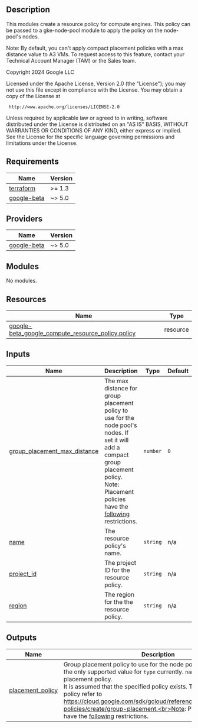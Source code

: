 ## Description

This modules create a resource policy for compute engines. This policy can be passed to a gke-node-pool module to apply the policy on the node-pool's nodes.

Note: By default, you can't apply compact placement policies with a max distance value to A3 VMs. To request access to this feature, contact your Technical Account Manager (TAM) or the Sales team.

<!-- BEGINNING OF PRE-COMMIT-TERRAFORM DOCS HOOK -->
Copyright 2024 Google LLC

Licensed under the Apache License, Version 2.0 (the "License");
you may not use this file except in compliance with the License.
You may obtain a copy of the License at

     http://www.apache.org/licenses/LICENSE-2.0

Unless required by applicable law or agreed to in writing, software
distributed under the License is distributed on an "AS IS" BASIS,
WITHOUT WARRANTIES OR CONDITIONS OF ANY KIND, either express or implied.
See the License for the specific language governing permissions and
limitations under the License.

## Requirements

| Name | Version |
|------|---------|
| <a name="requirement_terraform"></a> [terraform](#requirement\_terraform) | >= 1.3 |
| <a name="requirement_google-beta"></a> [google-beta](#requirement\_google-beta) | ~> 5.0 |

## Providers

| Name | Version |
|------|---------|
| <a name="provider_google-beta"></a> [google-beta](#provider\_google-beta) | ~> 5.0 |

## Modules

No modules.

## Resources

| Name | Type |
|------|------|
| [google-beta_google_compute_resource_policy.policy](https://registry.terraform.io/providers/hashicorp/google-beta/latest/docs/resources/google_compute_resource_policy) | resource |

## Inputs

| Name | Description | Type | Default | Required |
|------|-------------|------|---------|:--------:|
| <a name="input_group_placement_max_distance"></a> [group\_placement\_max\_distance](#input\_group\_placement\_max\_distance) | The max distance for group placement policy to use for the node pool's nodes. If set it will add a compact group placement policy.<br>Note: Placement policies have the [following](https://cloud.google.com/compute/docs/instances/placement-policies-overview#restrictions-compact-policies) restrictions. | `number` | `0` | no |
| <a name="input_name"></a> [name](#input\_name) | The resource policy's name. | `string` | n/a | yes |
| <a name="input_project_id"></a> [project\_id](#input\_project\_id) | The project ID for the resource policy. | `string` | n/a | yes |
| <a name="input_region"></a> [region](#input\_region) | The region for the the resource policy. | `string` | n/a | yes |

## Outputs

| Name | Description |
|------|-------------|
| <a name="output_placement_policy"></a> [placement\_policy](#output\_placement\_policy) | Group placement policy to use for the node pool's nodes. `COMPACT` is the only supported value for `type` currently. `name` is the name of the placement policy.<br>It is assumed that the specified policy exists. To create a placement policy refer to https://cloud.google.com/sdk/gcloud/reference/compute/resource-policies/create/group-placement.<br>Note: Placement policies have the [following](https://cloud.google.com/compute/docs/instances/placement-policies-overview#restrictions-compact-policies) restrictions. |
<!-- END OF PRE-COMMIT-TERRAFORM DOCS HOOK -->
